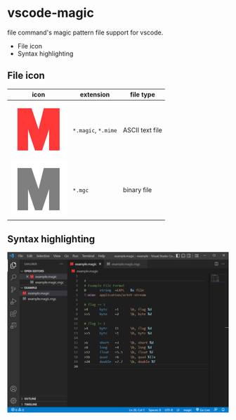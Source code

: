 vscode-magic
===

file command's magic pattern file support for vscode.

* File icon
* Syntax highlighting

## File icon

icon | extension | file type
--- | --- | ---
![](assets/image/magic-text-file-icon.png) | `*.magic`, `*.mime` | ASCII text file
![](assets/image/magic-binary-file-icon.png) | `*.mgc` | binary file


## Syntax highlighting

![](assets/image/syntax-highlighting.png)
